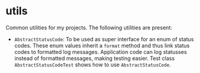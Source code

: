 # utils
Common utilities for my projects. The following utilities are present:
* `AbstractStatusCode`: To be used as super interface for an enum of status codes. These enum values inherit a `format` method and thus link status codes to formatted log messages. Application code can log statusses instead of formatted messages, making testing easier. Test class `AbstractStatusCodeTest` shows how to use `AbstractStatusCode`.
